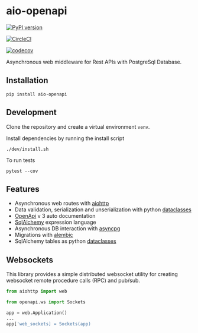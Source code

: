 # aio-openapi

[![PyPI version](https://badge.fury.io/py/aio-openapi.svg)](https://badge.fury.io/py/aio-openapi)

[![CircleCI](https://circleci.com/gh/lendingblock/aio-openapi.svg?style=svg)](https://circleci.com/gh/lendingblock/aio-openapi)

[![codecov](https://codecov.io/gh/lendingblock/aio-openapi/branch/master/graph/badge.svg)](https://codecov.io/gh/lendingblock/aio-openapi)

Asynchronous web middleware for Rest APIs with PostgreSql Database.

## Installation
```
pip install aio-openapi
```

## Development

Clone the repository and create a virtual environment `venv`.

Install dependencies by running the install script
```
./dev/install.sh
```
To run tests
```
pytest --cov
```

## Features

* Asynchronous web routes with [aiohttp][]
* Data validation, serialization and unserialization with python [dataclasses][]
* [OpenApi](https://www.openapis.org/) v 3 auto documentation
* [SqlAlchemy](https://www.sqlalchemy.org/) expression language
* Asynchronous DB interaction with [asyncpg][]
* Migrations with [alembic][]
* SqlAlchemy tables as python [dataclasses][]

## Websockets

This library provides a simple distributed websocket utility for creating
websocket remote procedure calls (RPC) and pub/sub.
```python
from aiohttp import web

from openapi.ws import Sockets

app = web.Application()
...
app['web_sockets] = Sockets(app)
```

[aiohttp]: https://aiohttp.readthedocs.io/en/stable/
[asyncpg]: https://github.com/MagicStack/asyncpg
[dataclasses]: https://docs.python.org/3/library/dataclasses.html
[alembic]: http://alembic.zzzcomputing.com/en/latest/
